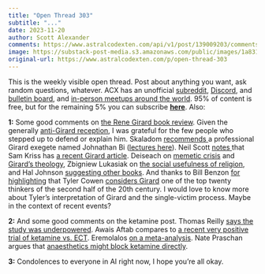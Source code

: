 ```yaml
---
title: "Open Thread 303"
subtitle: "..."
date: 2023-11-20
author: Scott Alexander
comments: https://www.astralcodexten.com/api/v1/post/139009203/comments?&all_comments=true
image: https://substack-post-media.s3.amazonaws.com/public/images/1a831b64-8d85-4e96-bd61-4a5475c2816f_251x255.png
original-url: https://www.astralcodexten.com/p/open-thread-303
---
```

This is the weekly visible open thread. Post about anything you want, ask random questions, whatever. ACX has an unofficial [subreddit](https://www.reddit.com/r/slatestarcodex/), [Discord](https://discord.gg/RTKtdut), and [bulletin board](https://www.datasecretslox.com/index.php), and [in-person meetups around the world](https://www.lesswrong.com/community?filters%5B0%5D=SSC). 95% of content is free, but for the remaining 5% you can subscribe **[here](https://astralcodexten.substack.com/subscribe?)**. Also:

**1:** Some good comments on [the Rene Girard book review](/p/book-review-i-saw-satan-fall-like). Given the generally [anti-Girard reception](/p/book-review-i-saw-satan-fall-like/comment/43802546), I was grateful for the few people who stepped up to defend or explain him. Skaladom [recommends ](/p/book-review-i-saw-satan-fall-like/comment/43957553)a professional Girard exegete named Johnathan Bi ([lectures here](https://johnathanbi.com/lectures)). Neil Scott [notes ](/p/open-thread-303/comment/43963909)that Sam Kriss has [a recent Girard article](https://harpers.org/archive/2023/11/overwhelming-and-collective-murder-rene-girard/). Deiseach on [memetic crisis](/p/book-review-i-saw-satan-fall-like/comment/43878793) and [Girard’s theology](/p/book-review-i-saw-satan-fall-like/comment/43841811), Zbigniew Lukasiak on [the social usefulness of religion](/p/book-review-i-saw-satan-fall-like/comment/43834757), and Hal Johnson [suggesting other books](/p/book-review-i-saw-satan-fall-like/comment/43810464). And thanks to Bill Benzon [for highlighting](/p/book-review-i-saw-satan-fall-like/comment/43806386) that Tyler Cowen [considers Girard](https://marginalrevolution.com/marginalrevolution/2018/03/contributions-rene-girard.html) one of the top twenty thinkers of the second half of the 20th century. I would love to know more about Tyler’s interpretation of Girard and the single-victim process. Maybe in the context of recent events?

**2:** And some good comments on the ketamine post. Thomas Reilly [says the study was underpowered](https://rationalpsychiatry.substack.com/p/the-powerful-and-the-damned). Awais Aftab compares to [a recent very positive trial of ketamine vs. ECT](https://awaisaftab.substack.com/p/is-ketamine-as-good-as-placebo-or). Eremolalos [on a meta-analysis](/p/does-anaesthesia-prove-ketamine-placebo/comment/43664284). Nate Praschan argues that [anaesthetics might block ketamine directly](/p/does-anaesthesia-prove-ketamine-placebo/comment/43662475).

**3:** Condolences to everyone in AI right now, I hope you’re all okay.
